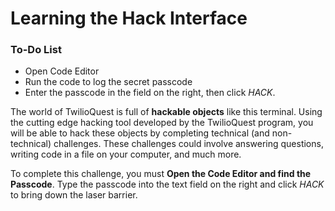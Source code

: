 

# Learning the Hack Interface

<div class="aside">
<h3>To-Do List</h3>
<ul>
  <li>Open Code Editor</li>
  <li>Run the code to log the secret passcode</li>
  <li>Enter the passcode in the field on the right, then click <em>HACK</em>.</li>
</ul>
</div>

The world of TwilioQuest is full of **hackable objects** like this terminal. Using the cutting edge hacking tool developed by the TwilioQuest program, you will be able to hack these objects by completing technical (and non-technical) challenges. These challenges could involve answering questions, writing code in a file on your computer, and much more.

To complete this challenge, you must **Open the Code Editor and find the Passcode**. Type the passcode into the text field on the right and click *HACK* to bring down the laser barrier.

<style>
.passcode {
  color: #eee;
  padding: 10px;
  text-align: center;
}

.passcode h3 {
  font-size: 1.5em;
  border-bottom: none;
  padding: 0;
  margin: 0 0 10px 0;
  font-weight: bold;
  text-transform: uppercase;
}

.passcode p {
  margin: 0 0 5px 0;
  padding: 0;
}

.passcode-locked {
  border: 5px solid #8B0000;
  background-color: #DC143C;
}

.passcode-open {
  border: 5px solid #8FBC8F;
  background-color: #7FFF00;
  color: #232323;
}
</style>